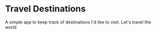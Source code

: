 # Travel Destinations

A simple app to keep track of destinations I'd like to visit.
Let's travel the world
